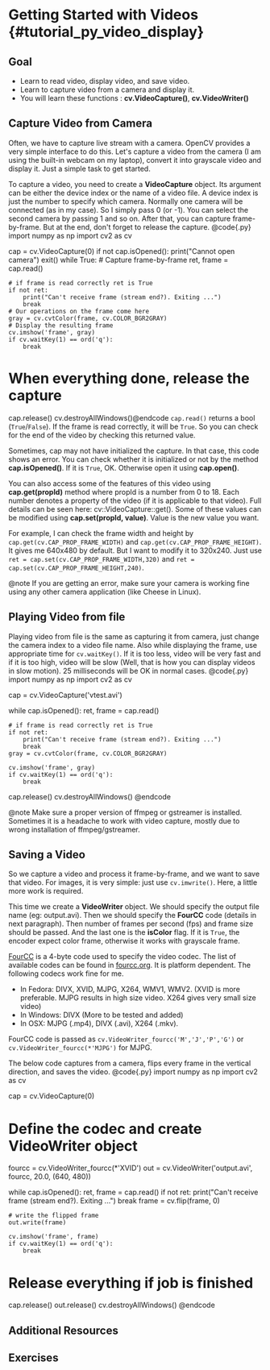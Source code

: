 Getting Started with Videos {#tutorial_py_video_display}
===========================

Goal
----

-   Learn to read video, display video, and save video.
-   Learn to capture video from a camera and display it.
-   You will learn these functions : **cv.VideoCapture()**, **cv.VideoWriter()**

Capture Video from Camera
-------------------------

Often, we have to capture live stream with a camera. OpenCV provides a very simple interface to do this.
Let's capture a video from the camera (I am using the built-in webcam on my laptop), convert it into
grayscale video and display it. Just a simple task to get started.

To capture a video, you need to create a **VideoCapture** object. Its argument can be either the
device index or the name of a video file. A device index is just the number to specify which camera.
Normally one camera will be connected (as in my case). So I simply pass 0 (or -1). You can select
the second camera by passing 1 and so on. After that, you can capture frame-by-frame. But at the
end, don't forget to release the capture.
@code{.py}
import numpy as np
import cv2 as cv

cap = cv.VideoCapture(0)
if not cap.isOpened():
    print("Cannot open camera")
    exit()
while True:
    # Capture frame-by-frame
    ret, frame = cap.read()

    # if frame is read correctly ret is True
    if not ret:
        print("Can't receive frame (stream end?). Exiting ...")
        break
    # Our operations on the frame come here
    gray = cv.cvtColor(frame, cv.COLOR_BGR2GRAY)
    # Display the resulting frame
    cv.imshow('frame', gray)
    if cv.waitKey(1) == ord('q'):
        break

# When everything done, release the capture
cap.release()
cv.destroyAllWindows()@endcode
`cap.read()` returns a bool (`True`/`False`). If the frame is read correctly, it will be `True`. So you can
check for the end of the video by checking this returned value.

Sometimes, cap may not have initialized the capture. In that case, this code shows an error. You can
check whether it is initialized or not by the method **cap.isOpened()**. If it is `True`, OK.
Otherwise open it using **cap.open()**.

You can also access some of the features of this video using **cap.get(propId)** method where propId
is a number from 0 to 18. Each number denotes a property of the video (if it is applicable to that
video). Full details can be seen here: cv::VideoCapture::get().
Some of these values can be modified using **cap.set(propId, value)**. Value is the new value you
want.

For example, I can check the frame width and height by `cap.get(cv.CAP_PROP_FRAME_WIDTH)` and `cap.get(cv.CAP_PROP_FRAME_HEIGHT)`. It gives me
640x480 by default. But I want to modify it to 320x240. Just use `ret = cap.set(cv.CAP_PROP_FRAME_WIDTH,320)` and
`ret = cap.set(cv.CAP_PROP_FRAME_HEIGHT,240)`.

@note If you are getting an error, make sure your camera is working fine using any other camera application
(like Cheese in Linux).

Playing Video from file
-----------------------

Playing video from file is the same as capturing it from camera, just change the camera index to a video file name. Also while
displaying the frame, use appropriate time for `cv.waitKey()`. If it is too less, video will be very
fast and if it is too high, video will be slow (Well, that is how you can display videos in slow
motion). 25 milliseconds will be OK in normal cases.
@code{.py}
import numpy as np
import cv2 as cv

cap = cv.VideoCapture('vtest.avi')

while cap.isOpened():
    ret, frame = cap.read()

    # if frame is read correctly ret is True
    if not ret:
        print("Can't receive frame (stream end?). Exiting ...")
        break
    gray = cv.cvtColor(frame, cv.COLOR_BGR2GRAY)

    cv.imshow('frame', gray)
    if cv.waitKey(1) == ord('q'):
        break

cap.release()
cv.destroyAllWindows()
@endcode

@note Make sure a proper version of ffmpeg or gstreamer is installed. Sometimes it is a headache to
work with video capture, mostly due to wrong installation of ffmpeg/gstreamer.

Saving a Video
--------------

So we capture a video and process it frame-by-frame, and we want to save that video. For images, it is
very simple: just use `cv.imwrite()`. Here, a little more work is required.

This time we create a **VideoWriter** object. We should specify the output file name (eg:
output.avi). Then we should specify the **FourCC** code (details in next paragraph). Then number of
frames per second (fps) and frame size should be passed. And the last one is the **isColor** flag. If it is
`True`, the encoder expect color frame, otherwise it works with grayscale frame.

[FourCC](http://en.wikipedia.org/wiki/FourCC) is a 4-byte code used to specify the video codec. The
list of available codes can be found in [fourcc.org](http://www.fourcc.org/codecs.php). It is
platform dependent. The following codecs work fine for me.

-   In Fedora: DIVX, XVID, MJPG, X264, WMV1, WMV2. (XVID is more preferable. MJPG results in high
    size video. X264 gives very small size video)
-   In Windows: DIVX (More to be tested and added)
-   In OSX: MJPG (.mp4), DIVX (.avi), X264 (.mkv).

FourCC code is passed as `cv.VideoWriter_fourcc('M','J','P','G')` or
`cv.VideoWriter_fourcc(*'MJPG')` for MJPG.

The below code captures from a camera, flips every frame in the vertical direction, and saves the video.
@code{.py}
import numpy as np
import cv2 as cv

cap = cv.VideoCapture(0)

# Define the codec and create VideoWriter object
fourcc = cv.VideoWriter_fourcc(*'XVID')
out = cv.VideoWriter('output.avi', fourcc, 20.0, (640,  480))

while cap.isOpened():
    ret, frame = cap.read()
    if not ret:
        print("Can't receive frame (stream end?). Exiting ...")
        break
    frame = cv.flip(frame, 0)

    # write the flipped frame
    out.write(frame)

    cv.imshow('frame', frame)
    if cv.waitKey(1) == ord('q'):
        break

# Release everything if job is finished
cap.release()
out.release()
cv.destroyAllWindows()
@endcode

Additional Resources
--------------------

Exercises
---------
